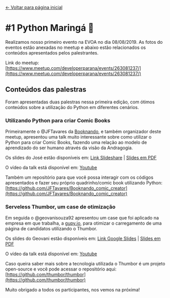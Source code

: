 [<- Voltar para página inicial](https://github.com/python-maringa/meetups)


# #1 Python Maringá 🐍
Realizamos nosso primeiro evento na EVOA no dia 08/08/2019. As fotos do eventos estão anexadas no meetup e abaixo estão relacionados os conteúdos apresentados pelos palestrantes.

Link do meetup: [https://www.meetup.com/developerparana/events/263081237/](https://www.meetup.com/developerparana/events/263081237/)

## Conteúdos das palestras
Foram apresentadas duas palestras nessa primeira edição, com ótimos conteúdos sobre a utilização do Python em diferentes cenários.

### Utilizando Python para criar Comic Books
Primeiramente o @JFTavares da [Booknando](http://booknando.com.br), e também organizador deste meetup, apresentou uma talk muito interessante sobre como utilizar o Python para criar Comic Books, fazendo uma relação ao modelo de aprendizado do ser humano através da visão da Andragogia.

Os slides do José estão disponíveis em: [Link Slideshare](http://bit.ly/2KnpoOK) | [Slides em PDF](https://github.com/python-maringa/meetups/blob/eventos/eventos/2019-08-08_1-python-meetup/comic-books-pyton.pdf)

O vídeo da talk está disponível em: [Youtube](https://youtu.be/L5hukMTuLys)

Também um repositório para que você possa interagir com os códigos apresentados e fazer seu próprio quadrinho/comic book utilizando Python: [https://github.com/JFTavares/Booknando_comic_creator](https://github.com/JFTavares/Booknando_comic_creator)


### Serveless Thumbor, um case de otimização
Em seguida o @geovanisouza92 apresentou um case que foi aplicado na empresa em que trabalha, a [gupy.io](gupy.io), para otimizar o carregamento de uma página de candidatos utilizando o Thumbor.

Os slides do Geovani estão disponíveis em: [Link Google Slides](https://docs.google.com/presentation/d/11FrzgmmPeQGDD2mxFZjO1F4bDYBvk7LiIm67Xya8ZJI/edit) | [Slides em PDF](https://github.com/python-maringa/meetups/blob/eventos/eventos/2019-08-08_1-python-meetup/Serverless%20Thumbor.pdf)

O vídeo da talk está disponível em: [Youtube](https://youtu.be/5oKCn1Yrtys)

Caso queira saber mais sobre a tecnologia utilizada o Thumbor é um projeto open-source e você pode acessar o repositório aqui: [https://github.com/thumbor/thumbor](https://github.com/thumbor/thumbor)


Muito obrigado a todos os participantes, nos vemos na próxima!
